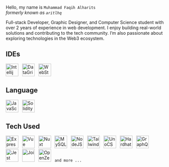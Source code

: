 Hello, my name is `Muhammad Faqih Alharits`
<br>
<i>formerly known as `aritlhq`</i>

Full-stack Developer, Graphic Designer, and Computer Science student with over 2 years of experience in web development. I enjoy building real-world solutions and contributing to the tech community. I’m also passionate about exploring technologies in the Web3 ecosystem.

## IDEs
<div>  
  <img src="https://api.iconify.design/logos:intellij-idea.svg?color=%23ffffff" title="Intellij" alt="Intellij" width="40" height="40"/> &nbsp;
  <img src="https://api.iconify.design/logos:datagrip.svg?color=%23ffffff" title="DataGrip" alt="DataGrip" width="40" height="40"/> &nbsp;
  <img src="https://api.iconify.design/devicon:webstorm.svg?color=%23ffffff" title="WebStorm" alt="WebStorm" width="40" height="40"/> &nbsp;
</div>

## Language
<div>  
  <img src="https://api.iconify.design/logos:javascript.svg?color=%23ffffff" title="JavaScript" alt="JavaScript" width="40" height="40"/> &nbsp;
  <img src="https://api.iconify.design/vscode-icons:file-type-solidity.svg?color=%23ffffff" title="Solidity" alt="Solidity" width="40" height="40"/> &nbsp;
</div>

## Tech Used

<div>
  <img src="https://api.iconify.design/simple-icons:express.svg?color=%23ffffff" title="Express" alt="Express" width="40" height="40"/> &nbsp;
  <img src="https://api.iconify.design/material-icon-theme:vue.svg?color=%23ffffff" title="Vue" alt="Vue" width="40" height="40"/> &nbsp;
  <img src="https://api.iconify.design/devicon:nuxtjs.svg?color=%23ffffff" title="Nuxt" alt="Nuxt" width="40" height="40"/> &nbsp;
  <img src="https://api.iconify.design/devicon:mysql.svg?color=%23ffffff" title="MySQL" alt="MySQL" width="40" height="40"/> &nbsp;
  <img src="https://api.iconify.design/devicon:nodejs.svg?color=%23ffffff" title="NodeJS" alt="NodeJS" width="40" height="40"/> &nbsp;
  <img src="https://api.iconify.design/devicon:tailwindcss.svg?color=%23ffffff" title="TailwindCSS" alt="TailwindCSS" width="40" height="40"/> &nbsp;
  <img src="https://api.iconify.design/vscode-icons:file-type-unocss.svg?color=%23ffffff" title="UnoCSS" alt="UnoCSS" width="40" height="40"/> &nbsp;
  <img src="https://api.iconify.design/devicon:hardhat.svg?color=%23ffffff" title="Hardhat" alt="Hardhat" width="40" height="40"/> &nbsp;
  <img src="https://api.iconify.design/vscode-icons:file-type-graphql.svg?color=%23ffffff" title="GraphQL" alt="GraphQL" width="40" height="40"/> &nbsp;
  <img src="https://api.iconify.design/vscode-icons:file-type-jest.svg?color=%23ffffff" title="Jest" alt="Jest" width="40" height="40"/> &nbsp;
  <img src="https://joi.dev/_nuxt/img/joiTransparent.c5fc726.png" title="Joi" alt="Joi" width="40" height="40"/> &nbsp;
  <img src="https://api.iconify.design/simple-icons:openzeppelin.svg?color=%23ffffff" title="OpenZeppelin" alt="OpenZeppelin" width="40" height="40"/> &nbsp;
  <code>and more ...</code> &nbsp;
</div>

